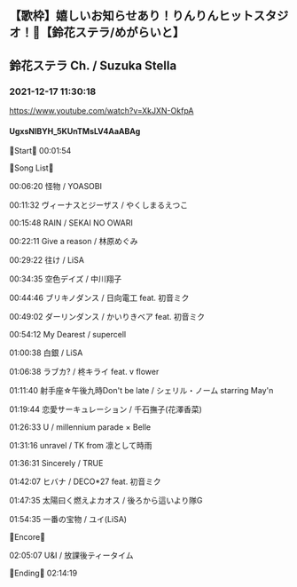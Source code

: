 ## 【歌枠】嬉しいお知らせあり！りんりんヒットスタジオ！🔔【鈴花ステラ/めがらいと】
## 鈴花ステラ Ch. / Suzuka Stella
### 2021-12-17 11:30:18
https://www.youtube.com/watch?v=XkJXN-OkfpA
#### UgxsNlBYH_5KUnTMsLV4AaABAg
🔔Start🔔 00:01:54



🔔Song List🔔

00:06:20 怪物 / YOASOBI

00:11:32 ヴィーナスとジーザス / やくしまるえつこ

00:15:48 RAIN / SEKAI NO OWARI

00:22:11 Give a reason / 林原めぐみ

00:29:22 往け / LiSA

00:34:35 空色デイズ / 中川翔子

00:44:46 ブリキノダンス / 日向電工 feat. 初音ミク

00:49:02 ダーリンダンス / かいりきベア feat. 初音ミク 

00:54:12 My Dearest / supercell

01:00:38 白銀 / LiSA

01:06:38 ラブカ? / 柊キライ feat. v flower

01:11:40 射手座☆午後九時Don't be late / シェリル・ノーム starring May'n

01:19:44 恋愛サーキュレーション / 千石撫子(花澤香菜)

01:26:33 U / millennium parade × Belle

01:31:16 unravel / TK from 凛として時雨

01:36:31 Sincerely / TRUE

01:42:07 ヒバナ / DECO*27 feat. 初音ミク

01:47:35 太陽曰く燃えよカオス / 後ろから這いより隊G

01:54:35 一番の宝物 / ユイ(LiSA)



🔔Encore🔔

02:05:07 U&I / 放課後ティータイム



🔔Ending🔔 02:14:19

